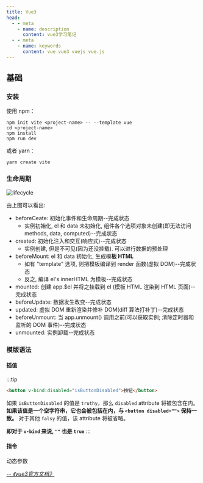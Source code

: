 ```yaml
---
title: Vue3
head:
  - - meta
    - name: description
      content: vue3学习笔记
  - - meta
    - name: keywords
      content: vue vue3 vuejs vue.js
---
```


## 基础

### 安装

使用 npm：
```shell
npm init vite <project-name> -- --template vue
cd <project-name>
npm install
npm run dev
```

或者 yarn：
```shell
yarn create vite
```

### 生命周期

![lifecycle](https://cdn.jsdelivr.net/gh/qiyoe/qiyoe.github.io/c-blog/vue3/lifecycle.svg)

由上图可以看出:
- beforeCeate: 初始化事件和生命周期--完成状态
  - 实例初始化, el 和 data 未初始化, 组件各个选项对象未创建(即无法访问 methods, data, computed)--完成状态
- created: 初始化注入和交互(响应式)--完成状态
  - 实例创建, 但是不可见(因为还没挂载). 可以进行数据的预处理
- beforeMount: el 和 data 初始化, 生成模**板 HTML**
  - 如有 "template" 选项, 则把模板编译到 render 函数(虚拟 DOM)--完成状态
  - 反之, 编译 el's innerHTML 为模板--完成状态
- mounted: 创建 app.$el 并将之挂载到 el (模板 HTML 渲染到 HTML 页面)--完成状态
- beforeUpdate: 数据发生改变--完成状态
- updated: 虚拟 DOM 重新渲染并修补 DOM(diff 算法打补丁)--完成状态
- beforeUnmount: 当 app.unmount() 调用之前(可以获取实例; 清除定时器和监听的 DOM 事件)--完成状态
- unmounted: 实例卸载--完成状态

### 模版语法

#### 插值

:::tip
```html
<button v-bind:disabled="isButtonDisabled">按钮</button>
```

如果 `isButtonDisabled` 的值是 `truthy`，那么 `disabled` attribute 将被包含在内。**如果该值是一个空字符串，它也会被包括在内，与 `<button disabled="">` 保持一致。** 对于其他 `falsy` 的值，该 attribute 将被省略。

**即对于 `v-bind` 来说, `""` 也是 `true`**
:::

#### 指令

动态参数

<cite>[-- 《vue3官方文档》](https://v3.cn.vuejs.org/)</cite>
